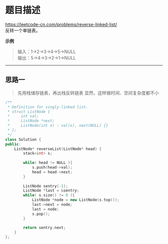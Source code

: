 # 题目描述
https://leetcode-cn.com/problems/reverse-linked-list/ <br>
反转一个单链表。  

**示例**
>输入：1->2->3->4->5->NULL  
>输出：5->4->3->2->1->NULL  


----

## 思路一
> 先用栈储存链表，再出栈反转链表
> 显然，这样做时间、空间复杂度都不小
```c++
/**
 * Definition for singly-linked list.
 * struct ListNode {
 *     int val;
 *     ListNode *next;
 *     ListNode(int x) : val(x), next(NULL) {}
 * };
 */
class Solution {
public:
    ListNode* reverseList(ListNode* head) {
        stack<int> s;
        
        while( head != NULL ){
            s.push(head->val);
            head = head->next;
        }
        
        ListNode sentry(-1);
        ListNode *last = &sentry;
        while( s.size() != 0 ){
            ListNode *node = new ListNode(s.top());
            last->next = node;
            last = node;
            s.pop();
        }
        
        return sentry.next;
    }
};
```